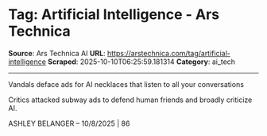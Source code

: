 # Tag: Artificial Intelligence - Ars Technica

**Source**: Ars Technica AI
**URL**: https://arstechnica.com/tag/artificial-intelligence
**Scraped**: 2025-10-10T06:25:59.181314
**Category**: ai_tech

---

Vandals deface ads for AI necklaces that listen to all your conversations

Critics attacked subway ads to defend human friends and broadly criticize AI.

ASHLEY BELANGER – 10/8/2025 |  86

